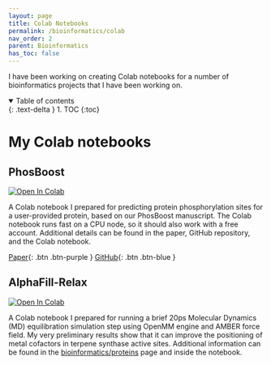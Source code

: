 ```yaml
---
layout: page
title: Colab Notebooks
permalink: /bioinformatics/colab
nav_order: 2
parent: Bioinformatics
has_toc: false
---
```


I have been working on creating Colab notebooks for a number of bioinformatics projects that I have been working on. 

<details open markdown="block">
  <summary>
    Table of contents
  </summary>
  {: .text-delta }
1. TOC
{:toc}
</details>

# My Colab notebooks

## PhosBoost

<a target="_blank" href="https://colab.research.google.com/github/eporetsky/workflows/blob/main/Colab/PhosBoost.ipynb">
  <img src="https://colab.research.google.com/assets/colab-badge.svg" alt="Open In Colab"/>
</a>

A Colab notebook I prepared for predicting protein phosphorylation sites for a user-provided protein, based on our PhosBoost manuscript. The Colab notebook runs fast on a CPU node, so it should also work with a free account. Additional details can be found in the paper, GitHub repository, and the Colab notebook.

[Paper](https://github.com/eporetsky/PhosBoost){: .btn .btn-purple }
[GitHub](https://onlinelibrary.wiley.com/doi/10.1002/pld3.554){: .btn .btn-blue }


## AlphaFill-Relax

<a target="_blank" href="https://colab.research.google.com/github/eporetsky/workflows/blob/main/Colab/alphafill_relax.ipynb">
  <img src="https://colab.research.google.com/assets/colab-badge.svg" alt="Open In Colab"/>
</a>

A Colab notebook I prepared for running a brief 20ps Molecular Dynamics (MD) equilibration simulation step using OpenMM engine and AMBER force field. My very preliminary results show that it can improve the positioning of metal cofactors in terpene synthase active sites. Additional information can be found in the [bioinformatics/proteins](https://eporetsky.github.io/bioinformatics/proteins) page and inside the notebook.

